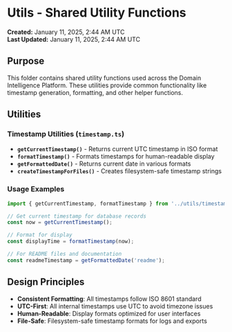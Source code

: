 
# Utils - Shared Utility Functions

**Created:** January 11, 2025, 2:44 AM UTC  
**Last Updated:** January 11, 2025, 2:44 AM UTC

## Purpose
This folder contains shared utility functions used across the Domain Intelligence Platform. These utilities provide common functionality like timestamp generation, formatting, and other helper functions.

## Utilities

### **Timestamp Utilities (`timestamp.ts`)**
- **`getCurrentTimestamp()`** - Returns current UTC timestamp in ISO format
- **`formatTimestamp()`** - Formats timestamps for human-readable display
- **`getFormattedDate()`** - Returns current date in various formats
- **`createTimestampForFiles()`** - Creates filesystem-safe timestamp strings

### **Usage Examples**
```typescript
import { getCurrentTimestamp, formatTimestamp } from '../utils/timestamp';

// Get current timestamp for database records
const now = getCurrentTimestamp();

// Format for display
const displayTime = formatTimestamp(now);

// For README files and documentation
const readmeTimestamp = getFormattedDate('readme');
```

## Design Principles
- **Consistent Formatting**: All timestamps follow ISO 8601 standard
- **UTC-First**: All internal timestamps use UTC to avoid timezone issues
- **Human-Readable**: Display formats optimized for user interfaces
- **File-Safe**: Filesystem-safe timestamp formats for logs and exports
